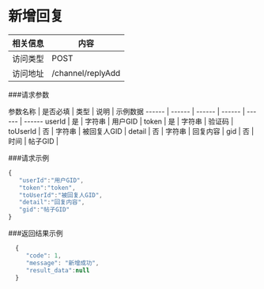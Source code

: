 # 新增回复
 相关信息 | 内容
 ------ | ------
 访问类型 | POST
 访问地址 | /channel/replyAdd

###请求参数

 参数名称 | 是否必填 | 类型 | 说明 | 示例数据
 ------ | ------ | ------ | ------ | ------ | ------
 userId | 是 | 字符串 | 用户GID | 
 token | 是 | 字符串 | 验证码 | 
 toUserId | 否 | 字符串 | 被回复人GID | 
 detail | 否 | 字符串 | 回复内容 | 
 gid | 否 | 时间 | 帖子GID | 

###请求示例
```javascript
{
   "userId":"用户GID",
   "token":"token",
   "toUserId":"被回复人GID",
   "detail":"回复内容",
   "gid":"帖子GID"
}
```

###返回结果示例

```javascript
  {
     "code": 1,
     "message": "新增成功",
     "result_data":null
  }



```
